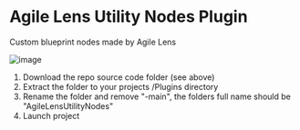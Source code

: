 # Agile Lens Utility Nodes Plugin
Custom blueprint nodes made by Agile Lens

![image](https://github.com/AgileLens/AgileLensUtilityNodes/assets/72276215/289903be-b362-40d4-90f6-fe0c327d1406)
1. Download the repo source code folder (see above)
2. Extract the folder to your projects /Plugins directory
3. Rename the folder and remove "-main", the folders full name should be "AgileLensUtilityNodes"
4. Launch project
